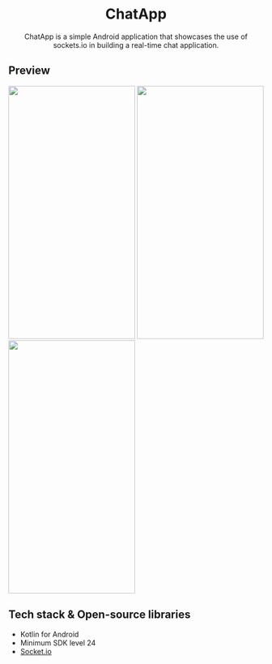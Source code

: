 <h1 align="center">ChatApp</h1>

<p align="center">
ChatApp is a simple Android application that showcases the use of sockets.io in building a real-time chat application.
</p>

<h2>Preview</h2>
<img src = "https://github.com/its-kaiser/ChatApp/assets/53334151/7ad1c5d8-975f-4d93-a012-bf8cd42c154d" width ="250px" height ="500px">
<img src = "https://github.com/its-kaiser/ChatApp/assets/53334151/8198f379-752c-4180-b37d-5ff0f5790361" width ="250px" height ="500px">
<img src = "https://github.com/its-kaiser/ChatApp/assets/53334151/d68cf53f-49c6-42d4-8b0c-9aca399d41ac" width ="250px" height ="500px">

## Tech stack & Open-source libraries
- Kotlin for Android
- Minimum SDK level 24
- [Socket.io](https://socket.io/blog/native-socket-io-and-android/)
